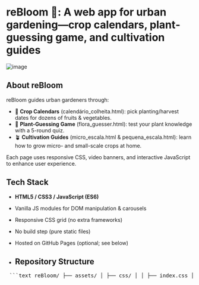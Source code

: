# reBloom 🌱: A web app for urban gardening—crop calendars, plant‐guessing game, and cultivation guides
![image](https://github.com/user-attachments/assets/50522617-f627-42d7-8752-1ef505ef9c7c)
## About reBloom  
reBloom guides urban gardeners through:  
- 📅 **Crop Calendars** (calendário_colheita.html): pick planting/harvest dates for dozens of fruits & vegetables.  
- 🌱 **Plant-Guessing Game** (flora_guesser.html): test your plant knowledge with a 5-round quiz.  
- 🪴 **Cultivation Guides** (micro_escala.html & pequena_escala.html): learn how to grow micro- and small-scale crops at home.  

Each page uses responsive CSS, video banners, and interactive JavaScript to enhance user experience.

## Tech Stack  
- **HTML5 / CSS3 / JavaScript (ES6)**  
- Vanilla JS modules for DOM manipulation & carousels  
- Responsive CSS grid (no extra frameworks)  
- No build step (pure static files)  
- Hosted on GitHub Pages (optional; see below)

- ## Repository Structure

<pre> ```text reBloom/ ├── assets/ │ ├── css/ │ │ ├── index.css │ │ ├── micro_escala.css │ │ └── pequena_escala.css │ ├── js/ │ │ ├── index.js │ │ ├── micro_escala.js │ │ ├── pequena_escala.js │ │ ├── calendario_colheita.js │ │ └── flora_guesser.js │ └── img/ (all your screenshot images, icons, etc.) │ ├── media/ (videos, sounds) ├── index.html ├── micro_escala.html ├── pequena_escala.html ├── calendário_colheita.html ├── flora_guesser.html ├── LICENSE ├── README.md ``` </pre>
